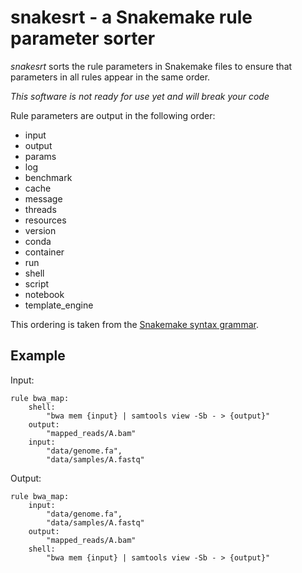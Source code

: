 # snakesrt - a Snakemake rule parameter sorter

_snakesrt_ sorts the rule parameters in Snakemake files to ensure that
parameters in all rules appear in the same order.

*This software is not ready for use yet and will break your code*

Rule parameters are output in the following order:

- input
- output
- params
- log
- benchmark
- cache
- message
- threads
- resources
- version
- conda
- container
- run
- shell
- script
- notebook
- template_engine

This ordering is taken from the [Snakemake syntax grammar](https://snakemake.readthedocs.io/en/stable/snakefiles/writing_snakefiles.html#grammar).

## Example

Input:

```
rule bwa_map:
    shell:
        "bwa mem {input} | samtools view -Sb - > {output}"
    output:
        "mapped_reads/A.bam"
    input:
        "data/genome.fa",
        "data/samples/A.fastq"
```

Output:

```
rule bwa_map:
    input:
        "data/genome.fa",
        "data/samples/A.fastq"
    output:
        "mapped_reads/A.bam"
    shell:
        "bwa mem {input} | samtools view -Sb - > {output}"
```

